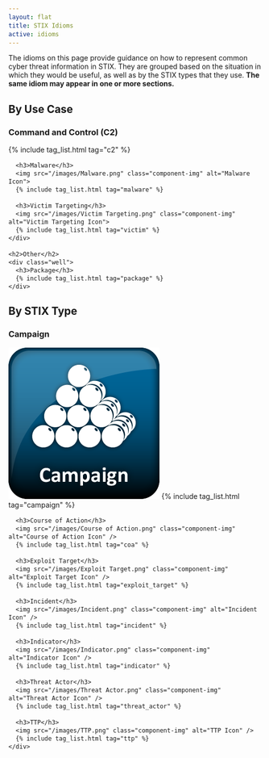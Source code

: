 ```yaml
---
layout: flat
title: STIX Idioms
active: idioms
---
```


The idioms on this page provide guidance on how to represent common cyber threat
information in STIX. They are grouped based on the situation in which they would
be useful, as well as by the STIX types that they use.  **The same idiom may
appear in one or more sections.**


<div class="row">
  <div class="col-md-6">
    <h2>By Use Case</h2>
    <div class="well">
      <h3>Command and Control (C2)</h3>
      {% include tag_list.html tag="c2" %}

      <h3>Malware</h3>
      <img src="/images/Malware.png" class="component-img" alt="Malware Icon">
      {% include tag_list.html tag="malware" %}

      <h3>Victim Targeting</h3>
      <img src="/images/Victim Targeting.png" class="component-img" alt="Victim Targeting Icon">
      {% include tag_list.html tag="victim" %}
    </div>

    <h2>Other</h2>
    <div class="well">
      <h3>Package</h3>
      {% include tag_list.html tag="package" %}
    </div>
  </div>

  <div class="col-md-6">
    <h2>By STIX Type</h2>
    <div class="well">
      <h3>Campaign</h3>
      <img src="/images/Campaign.png" class="component-img" alt="Campaign Icon" />
      {% include tag_list.html tag="campaign" %}

      <h3>Course of Action</h3>
      <img src="/images/Course of Action.png" class="component-img" alt="Course of Action Icon" />
      {% include tag_list.html tag="coa" %}

      <h3>Exploit Target</h3>
      <img src="/images/Exploit Target.png" class="component-img" alt="Exploit Target Icon" />
      {% include tag_list.html tag="exploit_target" %}

      <h3>Incident</h3>
      <img src="/images/Incident.png" class="component-img" alt="Incident Icon" />
      {% include tag_list.html tag="incident" %}

      <h3>Indicator</h3>
      <img src="/images/Indicator.png" class="component-img" alt="Indicator Icon" />
      {% include tag_list.html tag="indicator" %}

      <h3>Threat Actor</h3>
      <img src="/images/Threat Actor.png" class="component-img" alt="Threat Actor Icon" />
      {% include tag_list.html tag="threat_actor" %}

      <h3>TTP</h3>
      <img src="/images/TTP.png" class="component-img" alt="TTP Icon" />
      {% include tag_list.html tag="ttp" %}
    </div>
  </div>
</div>




